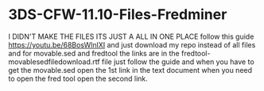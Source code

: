 # 3DS-CFW-11.10-Files-Fredminer
I DIDN'T MAKE THE FILES ITS JUST A ALL IN ONE PLACE 
follow this guide https://youtu.be/68BosWlnlXI and just download my repo instead of all files and for movable.sed and fredtool the links are in the fredtool-movablesedfiledownload.rtf file just follow the guide and when you have to get the movable.sed open the 1st link in the text document when you need to open the fred tool open the second link.
